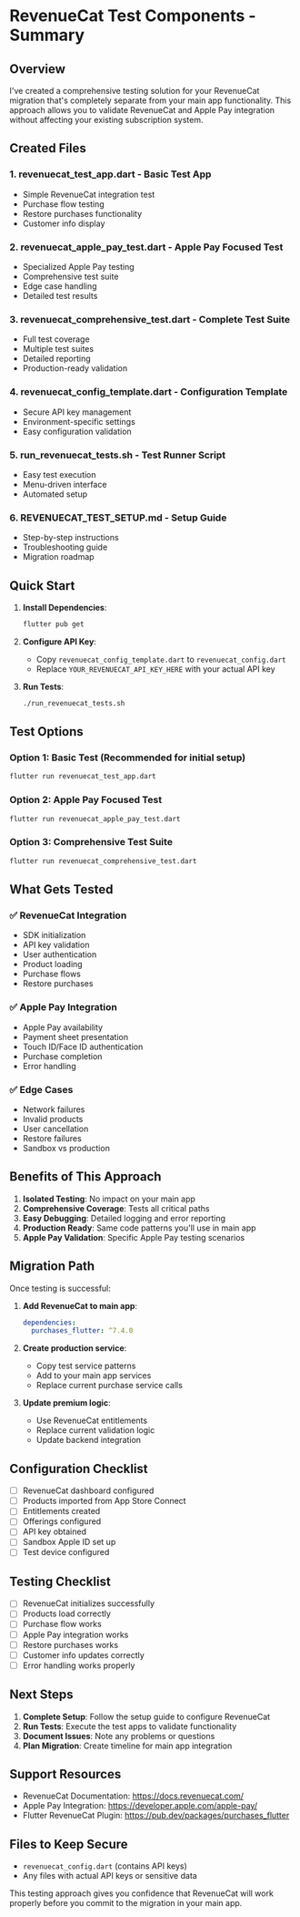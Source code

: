 # RevenueCat Test Components - Summary

## Overview

I've created a comprehensive testing solution for your RevenueCat migration that's completely separate from your main app functionality. This approach allows you to validate RevenueCat and Apple Pay integration without affecting your existing subscription system.

## Created Files

### 1. **revenuecat_test_app.dart** - Basic Test App
- Simple RevenueCat integration test
- Purchase flow testing
- Restore purchases functionality
- Customer info display

### 2. **revenuecat_apple_pay_test.dart** - Apple Pay Focused Test
- Specialized Apple Pay testing
- Comprehensive test suite
- Edge case handling
- Detailed test results

### 3. **revenuecat_comprehensive_test.dart** - Complete Test Suite
- Full test coverage
- Multiple test suites
- Detailed reporting
- Production-ready validation

### 4. **revenuecat_config_template.dart** - Configuration Template
- Secure API key management
- Environment-specific settings
- Easy configuration validation

### 5. **run_revenuecat_tests.sh** - Test Runner Script
- Easy test execution
- Menu-driven interface
- Automated setup

### 6. **REVENUECAT_TEST_SETUP.md** - Setup Guide
- Step-by-step instructions
- Troubleshooting guide
- Migration roadmap

## Quick Start

1. **Install Dependencies**:
   ```bash
   flutter pub get
   ```

2. **Configure API Key**:
   - Copy `revenuecat_config_template.dart` to `revenuecat_config.dart`
   - Replace `YOUR_REVENUECAT_API_KEY_HERE` with your actual API key

3. **Run Tests**:
   ```bash
   ./run_revenuecat_tests.sh
   ```

## Test Options

### Option 1: Basic Test (Recommended for initial setup)
```bash
flutter run revenuecat_test_app.dart
```

### Option 2: Apple Pay Focused Test
```bash
flutter run revenuecat_apple_pay_test.dart
```

### Option 3: Comprehensive Test Suite
```bash
flutter run revenuecat_comprehensive_test.dart
```

## What Gets Tested

### ✅ RevenueCat Integration
- SDK initialization
- API key validation
- User authentication
- Product loading
- Purchase flows
- Restore purchases

### ✅ Apple Pay Integration
- Apple Pay availability
- Payment sheet presentation
- Touch ID/Face ID authentication
- Purchase completion
- Error handling

### ✅ Edge Cases
- Network failures
- Invalid products
- User cancellation
- Restore failures
- Sandbox vs production

## Benefits of This Approach

1. **Isolated Testing**: No impact on your main app
2. **Comprehensive Coverage**: Tests all critical paths
3. **Easy Debugging**: Detailed logging and error reporting
4. **Production Ready**: Same code patterns you'll use in main app
5. **Apple Pay Validation**: Specific Apple Pay testing scenarios

## Migration Path

Once testing is successful:

1. **Add RevenueCat to main app**:
   ```yaml
   dependencies:
     purchases_flutter: ^7.4.0
   ```

2. **Create production service**:
   - Copy test service patterns
   - Add to your main app services
   - Replace current purchase service calls

3. **Update premium logic**:
   - Use RevenueCat entitlements
   - Replace current validation logic
   - Update backend integration

## Configuration Checklist

- [ ] RevenueCat dashboard configured
- [ ] Products imported from App Store Connect
- [ ] Entitlements created
- [ ] Offerings configured
- [ ] API key obtained
- [ ] Sandbox Apple ID set up
- [ ] Test device configured

## Testing Checklist

- [ ] RevenueCat initializes successfully
- [ ] Products load correctly
- [ ] Purchase flow works
- [ ] Apple Pay integration works
- [ ] Restore purchases works
- [ ] Customer info updates correctly
- [ ] Error handling works properly

## Next Steps

1. **Complete Setup**: Follow the setup guide to configure RevenueCat
2. **Run Tests**: Execute the test apps to validate functionality
3. **Document Issues**: Note any problems or questions
4. **Plan Migration**: Create timeline for main app integration

## Support Resources

- RevenueCat Documentation: https://docs.revenuecat.com/
- Apple Pay Integration: https://developer.apple.com/apple-pay/
- Flutter RevenueCat Plugin: https://pub.dev/packages/purchases_flutter

## Files to Keep Secure

- `revenuecat_config.dart` (contains API keys)
- Any files with actual API keys or sensitive data

This testing approach gives you confidence that RevenueCat will work properly before you commit to the migration in your main app.
